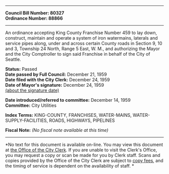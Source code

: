 * * * * *  
  
**Council Bill Number: [](#h0)[](#h2)80327**   
**Ordinance Number: 88866**  
  
* * * * *  
  
An ordinance accepting King County Franchise Number 459 to lay down, construct, maintain and operate a system of iron watermains, laterals and service pipes along, under and across certain County roads in Section 9, 10 and 3, Township 24 North, Range 5 East, W. M., and authorizing the Mayor and the City Comptroller to sign said Franchise in behalf of the City of Seattle.  
  
**Status:** Passed   
**Date passed by Full Council:** December 21, 1959   
**Date filed with the City Clerk:** December 24, 1959   
**Date of Mayor's signature:** December 24, 1959   
[(about the signature date)](/~public/approvaldate.htm)   
  
  
**Date introduced/referred to committee:** December 14, 1959   
**Committee:** City Utilities   
  
**Index Terms:** KING-COUNTY, FRANCHISES, WATER-MAINS, WATER-SUPPLY-FACILITIES, ROADS, HIGHWAYS, PIPELINES  
  
**Fiscal Note:** *(No fiscal note available at this time)*  
  
* * * * *  
  
*No text for this document is available on-line. You may view this document at [the Office of the City Clerk](http://www.seattle.gov/leg/clerk/contactUs.htm). If you are unable to visit the Clerk's Office, you may request a copy or scan be made for you by Clerk staff. Scans and copies provided by the Office of the City Clerk are subject to [copy fees](http://clerk.seattle.gov/~public/clerkfees.htm), and the timing of service is dependent on the availability of staff. *  
  
  

